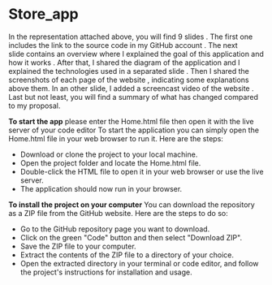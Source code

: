 # Store_app 
In the representation attached above, you will find 9 slides . The first one includes the link to the source code in my GitHub account . 
The next slide contains an overview where I explained the goal of this application and how it works .
After that, I shared the diagram of the application and I explained the technologies used in a separated slide .
Then I shared the screenshots of each page of the website , indicating some explanations above them. In an other slide, I added a screencast video of the website .
Last but not least, you will find a summary of what has changed compared to my proposal. 

**To start the app** 
 please enter the Home.html file then open it with the live server of your code editor 
 To start the application you can simply open the Home.html file in your web browser to run it. Here are the steps:

- Download or clone the project to your local machine.
- Open the project folder and locate the Home.html file.
- Double-click the HTML file to open it in your web browser or use the live server.
- The application should now run in your browser.

**To install the project on your computer** 
You can download the repository as a ZIP file from the GitHub website. Here are the steps to do so:

- Go to the GitHub repository page you want to download.
- Click on the green "Code" button and then select "Download ZIP".
- Save the ZIP file to your computer.
- Extract the contents of the ZIP file to a directory of your choice.
- Open the extracted directory in your terminal or code editor, and follow the project's instructions for installation and usage. 

